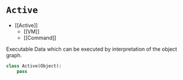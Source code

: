 # `Active`

* [[Active]]
  * [[VM]]
  * [[Command]]

Executable Data which can be executed by interpretation of the object graph.

```py
class Active(Object):
    pass
```

